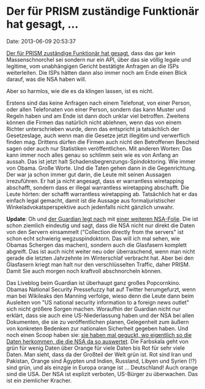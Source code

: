 Der für PRISM zuständige Funktionär hat gesagt, \...
====================================================

Date: 2013-06-09 20:53:37

[Der für PRISM zuständige Funktionär hat
gesagt](http://www.wired.com/threatlevel/2013/06/prism-faq/), dass das
gar kein Massenschnorchel sei sondern nur ein API, über das sie völlig
legale und legitime, vom unabhängigen Gericht bestätigte Anfragen an die
ISPs weiterleiten. Die ISPs hätten dann also immer noch am Ende einen
Blick darauf, was die NSA haben will.

Aber so harmlos, wie die es da klingen lassen, ist es nicht.

Erstens sind das keine Anfragen nach einem Telefonat, von einer Person,
oder allen Telefonaten von einer Person, sondern das kann Muster und
Regeln haben und am Ende ist dann doch unklar viel betroffen. Zweitens
können die Firmen das natürlich nicht ablehnen, wenn das von einem
Richter unterschrieben wurde, denn das entspricht ja tatsächlich der
Gesetzeslage, auch wenn man die Gesetze jetzt illegitim und verwerflich
finden mag. Drittens dürfen die Firmen auch nicht den Betroffenen
Bescheid sagen oder auch nur Statistiken veröffentlichen. Mit anderen
Worten: Das kann immer noch alles genau so schlimm sein wie es von
Anfang an aussah. Das ist jetzt halt Schadensbegrenzungs-Spindoktoring.
Wie immer von Obama. Große Worte. Und die Taten gehen dann in die
Gegenrichtung. Der war ja schon immer gut darin, die Leute mit seinen
Aussagen irrezuführen. Er hat ja nicht angesagt, dass er warrantless
wiretapping abschafft, sondern dass er illegal warrantless wiretapping
abschafft. Die Leute hörten: der schafft warrantless wiretapping ab.
Tatsächlich hat er das einfach legal gemacht, damit ist die Aussage aus
formaljuristischer Winkeladvokatsperspektive auch jedenfalls nicht
gänzlich unwahr.

**Update**: Oh und [der Guardian legt
nach](http://www.guardian.co.uk/world/2013/jun/08/nsa-surveillance-prism-obama-live#block-51b36893e4b0cc6424372292)
mit [einer weiteren
NSA-Folie](http://static.guim.co.uk/sys-images/Guardian/Pix/pictures/2013/6/8/1370711209084/b444b0a8-4436-4802-921e-5c3177bfc0eb-460x276.jpeg).
Die ist schon ziemlich eindeutig und sagt, dass die NSA nicht nur direkt
die Daten von den Servern einsammelt (\"Collection directly from the
servers\" ist schon echt schwierig wegzuspindoktorn. Das will ich mal
sehen, wie Obamas Schergen das machen), sondern auch die Glasfasern
komplett abgreift. Das ist auch nicht weiter neu oder überraschend, wenn
man nicht gerade die letzten Jahrzehnte im Winterschlaf verbracht hat.
Aber bei den Glasfasern kriegt man halt nur den verschlüsselten Traffic,
daher PRISM. Damit Sie auch morgen noch kraftvoll abschnorcheln können.

Das Liveblog beim Guardian ist überhaupt ganz großes Popcornkino. Obamas
National Security Pressefuzzy hat auf Twitter herumgefurzt, wenn man bei
Wikileaks den Manning verfolge, wieso denn die Leute dann beim Ausleiten
von \"US national security information to a foreign news outlet\" sich
nicht größere Sorgen machen. Woraufhin der Guardian nicht nur erklärt,
dass sie auch eine US-Niederlassung haben und der NSA bei allen
Dokumenten, die sie zu veröffentlichen planen, Gelegenheit zum äußern
von konkreten Bedenken zur nationalen Sicherheit gegeben haben. Und noch
einen Scoop haben sie: [sie haben mal geguckt, wo eigentlich so die
Daten herkommen, die die NSA da so
auswertet](http://www.guardian.co.uk/world/2013/jun/08/nsa-boundless-informant-global-datamining).
Die Farbskala geht von grün für wenig Daten über Orange für viele Daten
bis Rot für sehr viele Daten. Man sieht, dass da der Großteil der Welt
grün ist. Rot sind Iran und Pakistan, Orange sind Ägypten und Indien,
Russland, Libyen und Syrien (!?) sind grün, und als einzgie in Europa
orange ist \... Deutschland! Auch orange sind die USA. Der NSA ist
explizit verboten, US-Bürger zu überwachen. Das ist ein ziemlicher
Kracher.
